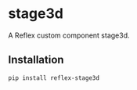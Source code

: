# stage3d

A Reflex custom component stage3d.

## Installation

```bash
pip install reflex-stage3d
```